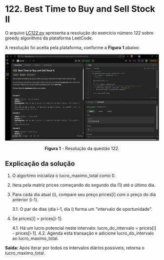 # 122. Best Time to Buy and Sell Stock II

O arquivo [LC122.py](./LC122.py) apresenta a resolução do exercício número 122 sobre greedy algorithms da plataforma LeetCode.

A resolução foi aceita pela plataforma, conforme a **Figura 1** abaixo:

<center>

![Resolução 122.py](../assets/122.png)

**Figura 1** - Resolução da questão 122.

</center>

## Explicação da solução

1. O algortimo inicializa o lucro_maximo_total como 0.

2. Itera pela matriz prices começando do segundo dia (1) até o último dia.

3. Para cada dia atual (i), compare seu preço prices[i] com o preço do dia anterior (i-1).

    3.1. O par de dias (dia i-1, dia i) forma um "intervalo de oportunidade".

4. Se prices[i] > prices[i-1]: 

    4.1. Há um lucro potencial neste intervalo: lucro_do_intervalo = prices[i] - prices[i-1].
    4.2. Agenda esta transação e adicione lucro_do_intervalo ao lucro_maximo_total.

**Saída:** Após iterar por todos os intervalos diários possíveis, retorna o lucro_maximo_total.